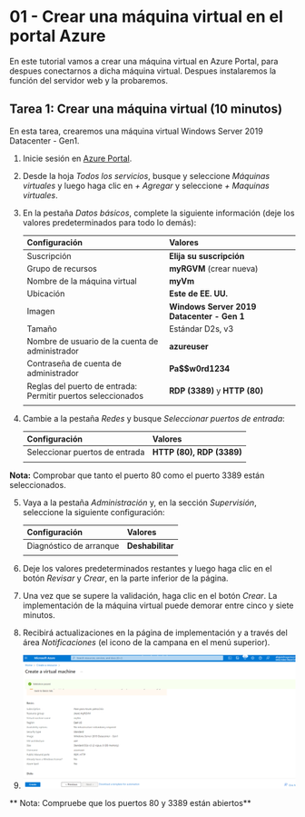 # 01 - Crear una máquina virtual en el portal Azure

En este tutorial vamos a crear una máquina virtual en Azure Portal, para despues conectarnos a dicha máquina virtual. Despues instalaremos la función del servidor web y la probaremos.

## Tarea 1: Crear una máquina virtual (10 minutos)
En esta tarea, crearemos una máquina virtual Windows Server 2019 Datacenter - Gen1.

1. Inicie sesión en [Azure Portal](https://portal.azure.com).

2. Desde la hoja *Todos los servicios*, busque y seleccione *Máquinas virtuales* y luego haga clic en *+ Agregar* y seleccione *+ Maquinas virtuales*.

3. En la pestaña *Datos básicos*, complete la siguiente información (deje los valores predeterminados para todo lo demás):

    | Configuración | Valores |
    |  -- | -- |
    | Suscripción | **Elija su suscripción**|
    | Grupo de recursos | **myRGVM** (crear nueva) |
    | Nombre de la máquina virtual | **myVm** |
    | Ubicación | **Este de EE. UU.**|
    | Imagen | **Windows Server 2019 Datacenter - Gen 1**|
    | Tamaño | Estándar D2s, v3|
    | Nombre de usuario de la cuenta de administrador | **azureuser** |
    | Contraseña de cuenta de administrador | **Pa$$w0rd1234**|
    | Reglas del puerto de entrada: Permitir puertos seleccionados | **RDP (3389)** y **HTTP (80)**|
    | | |

4. Cambie a la pestaña *Redes* y busque *Seleccionar puertos de entrada*:

    | Configuración | Valores |
    | -- | -- |
    | Seleccionar puertos de entrada | **HTTP (80), RDP (3389)**|
    | | |

**Nota:** Comprobar que tanto el puerto 80 como el puerto 3389 están seleccionados.

5. Vaya a la pestaña *Administración* y, en la sección *Supervisión*, seleccione la siguiente configuración:

    | Configuración | Valores |
    | -- | -- |
    | Diagnóstico de arranque | **Deshabilitar**|
    | | |

6. Deje los valores predeterminados restantes y luego haga clic en el botón *Revisar* y *Crear*, en la parte inferior de la página.

7. Una vez que se supere la validación, haga clic en el botón *Crear*. La implementación de la máquina virtual puede demorar entre cinco y siete minutos.

8. Recibirá actualizaciones en la página de implementación y a través del área *Notificaciones* (el icono de la campana en el menú superior).
9. ![Alt text](./img/1.PNG)

** Nota: Compruebe que los puertos 80 y 3389 están abiertos**
